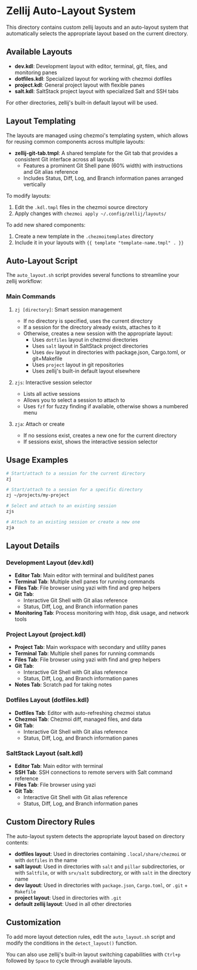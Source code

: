 # Zellij Auto-Layout System

This directory contains custom zellij layouts and an auto-layout system that automatically selects the appropriate layout based on the current directory.

## Available Layouts

- **dev.kdl**: Development layout with editor, terminal, git, files, and monitoring panes
- **dotfiles.kdl**: Specialized layout for working with chezmoi dotfiles
- **project.kdl**: General project layout with flexible panes
- **salt.kdl**: SaltStack project layout with specialized Salt and SSH tabs

For other directories, zellij's built-in default layout will be used.

## Layout Templating

The layouts are managed using chezmoi's templating system, which allows for reusing common components across multiple layouts:

- **zellij-git-tab.tmpl**: A shared template for the Git tab that provides a consistent Git interface across all layouts
  - Features a prominent Git Shell pane (60% width) with instructions and Git alias reference
  - Includes Status, Diff, Log, and Branch information panes arranged vertically

To modify layouts:

1. Edit the `.kdl.tmpl` files in the chezmoi source directory
2. Apply changes with `chezmoi apply ~/.config/zellij/layouts/`

To add new shared components:

1. Create a new template in the `.chezmoitemplates` directory
2. Include it in your layouts with `{{ template "template-name.tmpl" . }}`

## Auto-Layout Script

The `auto_layout.sh` script provides several functions to streamline your zellij workflow:

### Main Commands

1. `zj [directory]`: Smart session management
   - If no directory is specified, uses the current directory
   - If a session for the directory already exists, attaches to it
   - Otherwise, creates a new session with the appropriate layout:
     - Uses `dotfiles` layout in chezmoi directories
     - Uses `salt` layout in SaltStack project directories
     - Uses `dev` layout in directories with package.json, Cargo.toml, or git+Makefile
     - Uses `project` layout in git repositories
     - Uses zellij's built-in default layout elsewhere

2. `zjs`: Interactive session selector
   - Lists all active sessions
   - Allows you to select a session to attach to
   - Uses `fzf` for fuzzy finding if available, otherwise shows a numbered menu

3. `zja`: Attach or create
   - If no sessions exist, creates a new one for the current directory
   - If sessions exist, shows the interactive session selector

## Usage Examples

```bash
# Start/attach to a session for the current directory
zj

# Start/attach to a session for a specific directory
zj ~/projects/my-project

# Select and attach to an existing session
zjs

# Attach to an existing session or create a new one
zja
```

## Layout Details

### Development Layout (dev.kdl)

- **Editor Tab**: Main editor with terminal and build/test panes
- **Terminal Tab**: Multiple shell panes for running commands
- **Files Tab**: File browser using yazi with find and grep helpers
- **Git Tab**:
  - Interactive Git Shell with Git alias reference
  - Status, Diff, Log, and Branch information panes
- **Monitoring Tab**: Process monitoring with htop, disk usage, and network tools

### Project Layout (project.kdl)

- **Project Tab**: Main workspace with secondary and utility panes
- **Terminal Tab**: Multiple shell panes for running commands
- **Files Tab**: File browser using yazi with find and grep helpers
- **Git Tab**:
  - Interactive Git Shell with Git alias reference
  - Status, Diff, Log, and Branch information panes
- **Notes Tab**: Scratch pad for taking notes

### Dotfiles Layout (dotfiles.kdl)

- **Dotfiles Tab**: Editor with auto-refreshing chezmoi status
- **Chezmoi Tab**: Chezmoi diff, managed files, and data
- **Git Tab**:
  - Interactive Git Shell with Git alias reference
  - Status, Diff, Log, and Branch information panes

### SaltStack Layout (salt.kdl)

- **Editor Tab**: Main editor with terminal
- **SSH Tab**: SSH connections to remote servers with Salt command reference
- **Files Tab**: File browser using yazi
- **Git Tab**:
  - Interactive Git Shell with Git alias reference
  - Status, Diff, Log, and Branch information panes

## Custom Directory Rules

The auto-layout system detects the appropriate layout based on directory contents:

- **dotfiles layout**: Used in directories containing `.local/share/chezmoi` or with `dotfiles` in the name
- **salt layout**: Used in directories with `salt` and `pillar` subdirectories, or with `Saltfile`, or with `srv/salt` subdirectory, or with `salt` in the directory name
- **dev layout**: Used in directories with `package.json`, `Cargo.toml`, or `.git` + `Makefile`
- **project layout**: Used in directories with `.git`
- **default zellij layout**: Used in all other directories

## Customization

To add more layout detection rules, edit the `auto_layout.sh` script and modify the conditions in the `detect_layout()` function.

You can also use zellij's built-in layout switching capabilities with `Ctrl+p` followed by `Space` to cycle through available layouts.
